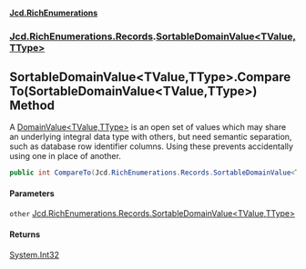 #### [Jcd.RichEnumerations](index.md 'index')
### [Jcd.RichEnumerations.Records](Jcd.RichEnumerations.Records.md 'Jcd.RichEnumerations.Records').[SortableDomainValue&lt;TValue,TType&gt;](SortableDomainValue_TValue,TType_.md 'Jcd.RichEnumerations.Records.SortableDomainValue<TValue,TType>')

## SortableDomainValue<TValue,TType>.CompareTo(SortableDomainValue<TValue,TType>) Method

A [DomainValue&lt;TValue,TType&gt;](DomainValue_TValue,TType_.md 'Jcd.RichEnumerations.Records.DomainValue<TValue,TType>') is an open set of values which may
share an underlying integral data type with others, but need semantic separation,
such as database row identifier columns. Using these prevents accidentally using
one in place of another.

```csharp
public int CompareTo(Jcd.RichEnumerations.Records.SortableDomainValue<TValue,TType>? other);
```
#### Parameters

<a name='Jcd.RichEnumerations.Records.SortableDomainValue_TValue,TType_.CompareTo(Jcd.RichEnumerations.Records.SortableDomainValue_TValue,TType_).other'></a>

`other` [Jcd.RichEnumerations.Records.SortableDomainValue&lt;](SortableDomainValue_TValue,TType_.md 'Jcd.RichEnumerations.Records.SortableDomainValue<TValue,TType>')[TValue](SortableDomainValue_TValue,TType_.md#Jcd.RichEnumerations.Records.SortableDomainValue_TValue,TType_.TValue 'Jcd.RichEnumerations.Records.SortableDomainValue<TValue,TType>.TValue')[,](SortableDomainValue_TValue,TType_.md 'Jcd.RichEnumerations.Records.SortableDomainValue<TValue,TType>')[TType](SortableDomainValue_TValue,TType_.md#Jcd.RichEnumerations.Records.SortableDomainValue_TValue,TType_.TType 'Jcd.RichEnumerations.Records.SortableDomainValue<TValue,TType>.TType')[&gt;](SortableDomainValue_TValue,TType_.md 'Jcd.RichEnumerations.Records.SortableDomainValue<TValue,TType>')

#### Returns
[System.Int32](https://docs.microsoft.com/en-us/dotnet/api/System.Int32 'System.Int32')